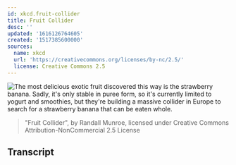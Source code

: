 ```yaml
---
id: xkcd.fruit-collider
title: Fruit Collider
desc: ''
updated: '1616126764605'
created: '1517385600000'
sources:
  name: xkcd
  url: 'https://creativecommons.org/licenses/by-nc/2.5/'
  license: Creative Commons 2.5
---
```

![The most delicious exotic fruit discovered this way is the strawberry banana. Sadly, it's only stable in puree form, so it's currently limited to yogurt and smoothies, but they're building a massive collider in Europe to search for a strawberry banana that can be eaten whole.](https://imgs.xkcd.com/comics/fruit_collider.png)
> "Fruit Collider", by Randall Munroe, licensed under Creative Commons Attribution-NonCommercial 2.5 License

## Transcript
